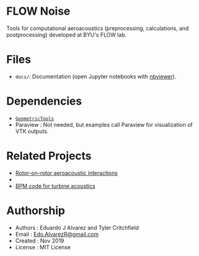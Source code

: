 # FLOW Noise

Tools for computational aeroacoustics (preprocessing, calculations, and
postprocessing) developed at BYU's FLOW lab.

# Files
  * `docs/`: Documentation (open Jupyter notebooks with [nbviewer](https://nbviewer.jupyter.org/)).

# Dependencies
  * [`GeometricTools`](https://github.com/byuflowlab/GeometricTools.jl)
  * Paraview  : Not needed, but examples call Paraview for visualization of VTK
      outputs.

# Related Projects
  * [Rotor-on-rotor aeroacoustic interactions](https://github.com/byuflowlab/alvarezcritchfield2020-noise-prop-on-prop)
  *
  * [BPM code for turbine acoustics](https://github.com/byuflowlab/bpm-turbine-acoustics)


# Authorship
  * Authors   : Eduardo J Alvarez and Tyler Critchfield
  * Email     : Edo.AlvarezR@gmail.com
  * Created   : Nov 2019
  * License   : MIT License
